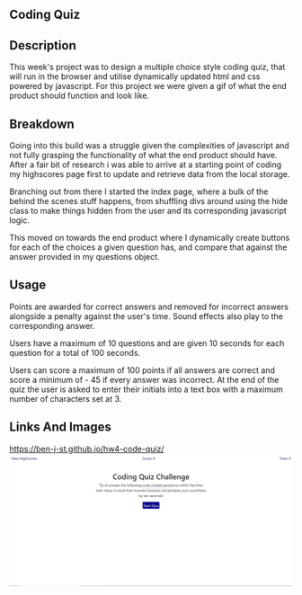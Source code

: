## Coding Quiz

## Description 

This week's project was to design a multiple choice style coding quiz, that will run in the browser and utilise dynamically updated html and css powered by javascript. For this project we were given a gif of what the end product should function and look like. 


## Breakdown

Going into this build was a struggle given the complexities of javascript and not fully grasping the functionality of what the end product should have. After a fair bit of research i was able to arrive at a starting point of coding my highscores page  first to update and retrieve data from the local storage. 

Branching out from there I started the index page, where a bulk of the behind the scenes stuff happens, from shuffling divs around using the hide class to make things hidden from the user and its corresponding javascript logic.

This moved on towards the end product where I dynamically create buttons for each of the choices a given question has, and compare that against the answer provided in my questions object. 

## Usage 

Points are awarded for correct answers and removed for incorrect answers alongside a penalty against the user's time. Sound effects also play to the corresponding answer. 

Users have a maximum of 10 questions and are given 10 seconds for each question for a total of 100 seconds. 

Users can score a maximum of 100 points if all answers are correct and score a minimum of - 45 if every answer was incorrect. At the end of the quiz the user is asked to enter their initials into a text box with a maximum number of characters set at 3. 


## Links And Images

https://ben-j-st.github.io/hw4-code-quiz/
 ![Website preview](/assets/images/coding-quiz.JPG)